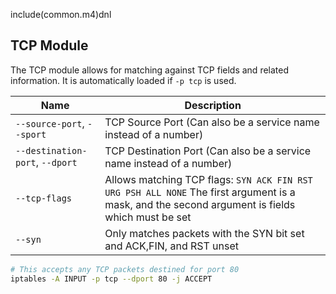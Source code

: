 include(common.m4)dnl
## TCP Module

The TCP module allows for matching against TCP fields and related information.
It is automatically loaded if `-p tcp` is used.

| Name                            | Description                                                                                                                                     |
| ------------------------------- | ----------------------------------------------------------------------------------------------------------------------------------------------- |
| `--source-port`, `--sport`      | TCP Source Port (Can also be a service name instead of a number)                                                                                |
| `--destination-port`, `--dport` | TCP Destination Port (Can also be a service name instead of a number)                                                                           |
| `--tcp-flags`                   | Allows matching TCP flags: `SYN ACK FIN RST URG PSH ALL NONE` The first argument is a mask, and the second argument is fields which must be set |
| `--syn`                         | Only matches packets with the SYN bit set and ACK,FIN, and RST unset                                                                            |

```bash
# This accepts any TCP packets destined for port 80
iptables -A INPUT -p tcp --dport 80 -j ACCEPT
```